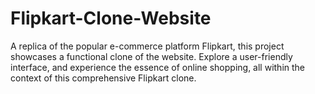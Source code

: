 # Flipkart-Clone-Website
A replica of the popular e-commerce platform Flipkart, this project showcases a functional clone of the website. Explore a user-friendly interface, and experience the essence of online shopping, all within the context of this comprehensive Flipkart clone.
